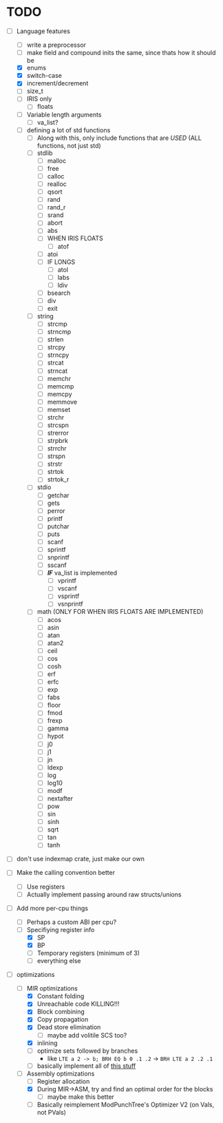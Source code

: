 # TODO

- [ ] Language features
  - [ ] write a preprocessor
  - [ ] make field and compound inits the same, since thats how it should be
  - [x] enums
  - [x] switch-case
  - [x] increment/decrement
  - [ ] size_t
  - [ ] IRIS only
    - [ ] floats
  - [ ] Variable length arguments
    - [ ] va_list?
  - [ ] defining a lot of std functions
    - [ ] Along with this, only include functions that are *USED* (ALL functions, not just std)
    - [ ] stdlib
      - [ ] malloc
      - [ ] free
      - [ ] calloc
      - [ ] realloc
      - [ ] qsort
      - [ ] rand
      - [ ] rand_r
      - [ ] srand
      - [ ] abort
      - [ ] abs
      - [ ] WHEN IRIS FLOATS
        - [ ] atof
      - [ ] atoi
      - [ ] IF LONGS
        - [ ] atol
        - [ ] labs
        - [ ] ldiv
      - [ ] bsearch
      - [ ] div
      - [ ] exit
    - [ ] string
      - [ ] strcmp
      - [ ] strncmp
      - [ ] strlen
      - [ ] strcpy
      - [ ] strncpy
      - [ ] strcat
      - [ ] strncat
      - [ ] memchr
      - [ ] memcmp
      - [ ] memcpy
      - [ ] memmove
      - [ ] memset
      - [ ] strchr
      - [ ] strcspn
      - [ ] strerror
      - [ ] strpbrk
      - [ ] strrchr
      - [ ] strspn
      - [ ] strstr
      - [ ] strtok
      - [ ] strtok_r
    - [ ] stdio
      - [ ] getchar
      - [ ] gets
      - [ ] perror
      - [ ] printf
      - [ ] putchar
      - [ ] puts
      - [ ] scanf
      - [ ] sprintf
      - [ ] snprintf
      - [ ] sscanf
      - [ ] ***IF*** va_list is implemented
        - [ ] vprintf
        - [ ] vscanf
        - [ ] vsprintf
        - [ ] vsnprintf
    - [ ] math (ONLY FOR WHEN IRIS FLOATS ARE IMPLEMENTED)
      - [ ] acos
      - [ ] asin
      - [ ] atan
      - [ ] atan2
      - [ ] ceil
      - [ ] cos
      - [ ] cosh
      - [ ] erf
      - [ ] erfc
      - [ ] exp
      - [ ] fabs
      - [ ] floor
      - [ ] fmod
      - [ ] frexp
      - [ ] gamma
      - [ ] hypot
      - [ ] j0
      - [ ] j1
      - [ ] jn
      - [ ] ldexp
      - [ ] log
      - [ ] log10
      - [ ] modf
      - [ ] nextafter
      - [ ] pow
      - [ ] sin
      - [ ] sinh
      - [ ] sqrt
      - [ ] tan
      - [ ] tanh

- [ ] don't use indexmap crate, just make our own

- [ ] Make the calling convention better
  - [ ] Use registers
  - [ ] Actually implement passing around raw structs/unions

- [ ] Add more per-cpu things
  - [ ] Perhaps a custom ABI per cpu?
  - [ ] Specifiying register info
    - [x] SP
    - [x] BP
    - [ ] Temporary registers (minimum of 3)
    - [ ] everything else
- [ ] optimizations
  - [ ] MIR optimizations
    - [x] Constant folding
    - [x] Unreachable code KILLING!!!
    - [x] Block combining
    - [x] Copy propagation
    - [x] Dead store elimination
      - [ ] maybe add volitile SCS too?
    - [x] inlining
    - [ ] optimize sets followed by branches
      - like `LTE a 2 -> b; BRH EQ b 0 .1 .2` -> `BRH LTE a 2 .2 .1`
    - [ ] basically implement all of [this stuff](https://www.cs.cornell.edu/courses/cs6120/2020fa/lesson/1/)
  - [ ] Assembly optimizations
    - [ ] Register allocation
    - [x] During MIR->ASM, try and find an optimal order for the blocks
      - [ ] maybe make this better
    - [ ] Basically reimplement ModPunchTree's Optimizer V2 (on Vals, not PVals)
